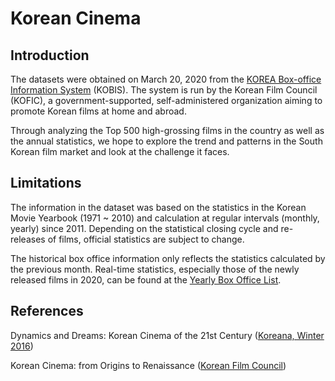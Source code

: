 # Korean Cinema


## Introduction

The datasets were obtained on March 20, 2020 from the [KOREA Box-office Information System](http://www.kobis.or.kr/kobis/business/main/main.do) (KOBIS). The system is run by the Korean Film Council (KOFIC), a government-supported, self-administered organization aiming to promote Korean films at home and abroad. 

Through analyzing the Top 500 high-grossing films in the country as well as the annual statistics, we hope to explore the trend and patterns in the South Korean film market and look at the challenge it faces.


## Limitations

The information in the dataset was based on the statistics in the Korean Movie Yearbook (1971 ~ 2010) and calculation at regular intervals (monthly, yearly) since 2011. Depending on the statistical closing cycle and re-releases of films, official statistics are subject to change.

The historical box office information only reflects the statistics calculated by the previous month. Real-time statistics, especially those of the newly released films in 2020, can be found at the [Yearly Box Office List](http://www.kobis.or.kr/kobis/business/stat/boxs/findYearlyBoxOfficeList.do).


## References


Dynamics and Dreams: Korean Cinema of the 21st Century ([Koreana, Winter 2016](http://e.issuu.com/embed.html#6651366/42960460))

Korean Cinema: from Origins to Renaissance ([Korean Film Council](https://www.koreanfilm.or.kr/eng/publications/history.jsp))

